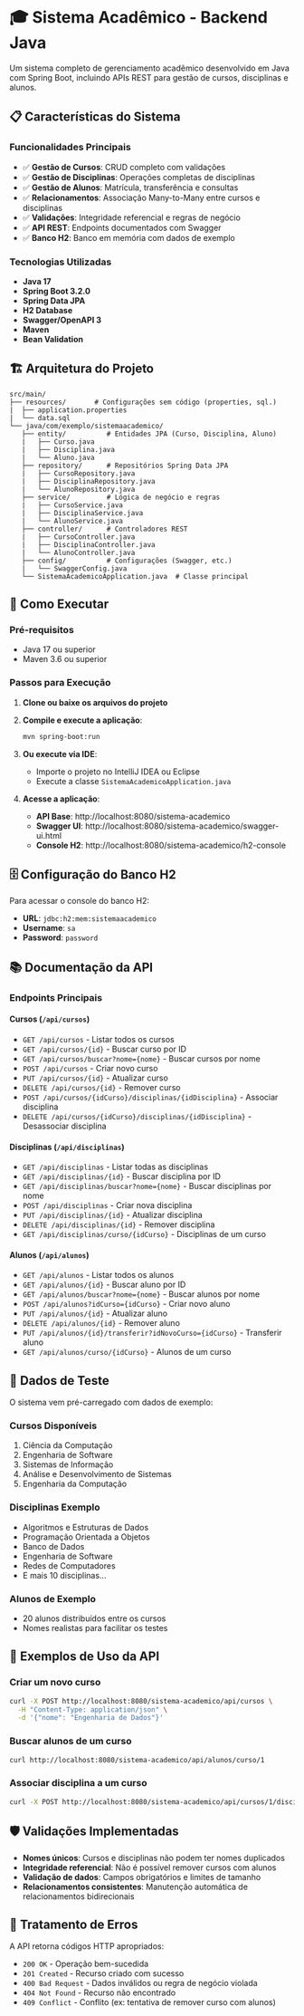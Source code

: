 # 🎓 Sistema Acadêmico - Backend Java

Um sistema completo de gerenciamento acadêmico desenvolvido em Java com Spring Boot, incluindo APIs REST para gestão de cursos, disciplinas e alunos.

## 📋 Características do Sistema

### Funcionalidades Principais
- ✅ **Gestão de Cursos**: CRUD completo com validações
- ✅ **Gestão de Disciplinas**: Operações completas de disciplinas
- ✅ **Gestão de Alunos**: Matrícula, transferência e consultas
- ✅ **Relacionamentos**: Associação Many-to-Many entre cursos e disciplinas
- ✅ **Validações**: Integridade referencial e regras de negócio
- ✅ **API REST**: Endpoints documentados com Swagger
- ✅ **Banco H2**: Banco em memória com dados de exemplo

### Tecnologias Utilizadas
- **Java 17**
- **Spring Boot 3.2.0**
- **Spring Data JPA**
- **H2 Database**
- **Swagger/OpenAPI 3**
- **Maven**
- **Bean Validation**

## 🏗️ Arquitetura do Projeto

```
src/main/
├── resources/       # Configurações sem código (properties, sql.)
|  ├── application.properties
|  └── data.sql
└── java/com/exemplo/sistemaacademico/
   ├── entity/          # Entidades JPA (Curso, Disciplina, Aluno)
   |   ├── Curso.java
   |   ├── Disciplina.java
   |   └── Aluno.java
   ├── repository/      # Repositórios Spring Data JPA
   |   ├── CursoRepository.java
   |   ├── DisciplinaRepository.java
   |   └── AlunoRepository.java
   ├── service/         # Lógica de negócio e regras
   |   ├── CursoService.java
   |   ├── DisciplinaService.java
   |   └── AlunoService.java
   ├── controller/      # Controladores REST
   |   ├── CursoController.java
   |   ├── DisciplinaController.java
   |   └── AlunoController.java
   ├── config/          # Configurações (Swagger, etc.)
   |   └── SwaggerConfig.java
   └── SistemaAcademicoApplication.java  # Classe principal
```

## 🚀 Como Executar

### Pré-requisitos
- Java 17 ou superior
- Maven 3.6 ou superior

### Passos para Execução

1. **Clone ou baixe os arquivos do projeto**

2. **Compile e execute a aplicação**:
   ```bash
   mvn spring-boot:run
   ```

3. **Ou execute via IDE**:
   - Importe o projeto no IntelliJ IDEA ou Eclipse
   - Execute a classe `SistemaAcademicoApplication.java`

4. **Acesse a aplicação**:
   - **API Base**: http://localhost:8080/sistema-academico
   - **Swagger UI**: http://localhost:8080/sistema-academico/swagger-ui.html
   - **Console H2**: http://localhost:8080/sistema-academico/h2-console

## 🗄️ Configuração do Banco H2

Para acessar o console do banco H2:

- **URL**: `jdbc:h2:mem:sistemaacademico`
- **Username**: `sa`
- **Password**: `password`

## 📚 Documentação da API

### Endpoints Principais

#### Cursos (`/api/cursos`)
- `GET /api/cursos` - Listar todos os cursos
- `GET /api/cursos/{id}` - Buscar curso por ID
- `GET /api/cursos/buscar?nome={nome}` - Buscar cursos por nome
- `POST /api/cursos` - Criar novo curso
- `PUT /api/cursos/{id}` - Atualizar curso
- `DELETE /api/cursos/{id}` - Remover curso
- `POST /api/cursos/{idCurso}/disciplinas/{idDisciplina}` - Associar disciplina
- `DELETE /api/cursos/{idCurso}/disciplinas/{idDisciplina}` - Desassociar disciplina

#### Disciplinas (`/api/disciplinas`)
- `GET /api/disciplinas` - Listar todas as disciplinas
- `GET /api/disciplinas/{id}` - Buscar disciplina por ID
- `GET /api/disciplinas/buscar?nome={nome}` - Buscar disciplinas por nome
- `POST /api/disciplinas` - Criar nova disciplina
- `PUT /api/disciplinas/{id}` - Atualizar disciplina
- `DELETE /api/disciplinas/{id}` - Remover disciplina
- `GET /api/disciplinas/curso/{idCurso}` - Disciplinas de um curso

#### Alunos (`/api/alunos`)
- `GET /api/alunos` - Listar todos os alunos
- `GET /api/alunos/{id}` - Buscar aluno por ID
- `GET /api/alunos/buscar?nome={nome}` - Buscar alunos por nome
- `POST /api/alunos?idCurso={idCurso}` - Criar novo aluno
- `PUT /api/alunos/{id}` - Atualizar aluno
- `DELETE /api/alunos/{id}` - Remover aluno
- `PUT /api/alunos/{id}/transferir?idNovoCurso={idCurso}` - Transferir aluno
- `GET /api/alunos/curso/{idCurso}` - Alunos de um curso

## 🧪 Dados de Teste

O sistema vem pré-carregado com dados de exemplo:

### Cursos Disponíveis
1. Ciência da Computação
2. Engenharia de Software
3. Sistemas de Informação
4. Análise e Desenvolvimento de Sistemas
5. Engenharia da Computação

### Disciplinas Exemplo
- Algoritmos e Estruturas de Dados
- Programação Orientada a Objetos
- Banco de Dados
- Engenharia de Software
- Redes de Computadores
- E mais 10 disciplinas...

### Alunos de Exemplo
- 20 alunos distribuídos entre os cursos
- Nomes realistas para facilitar os testes

## 🔧 Exemplos de Uso da API

### Criar um novo curso
```bash
curl -X POST http://localhost:8080/sistema-academico/api/cursos \
  -H "Content-Type: application/json" \
  -d '{"nome": "Engenharia de Dados"}'
```

### Buscar alunos de um curso
```bash
curl http://localhost:8080/sistema-academico/api/alunos/curso/1
```

### Associar disciplina a um curso
```bash
curl -X POST http://localhost:8080/sistema-academico/api/cursos/1/disciplinas/5
```

## 🛡️ Validações Implementadas

- **Nomes únicos**: Cursos e disciplinas não podem ter nomes duplicados
- **Integridade referencial**: Não é possível remover cursos com alunos
- **Validação de dados**: Campos obrigatórios e limites de tamanho
- **Relacionamentos consistentes**: Manutenção automática de relacionamentos bidirecionais

## 🐛 Tratamento de Erros

A API retorna códigos HTTP apropriados:
- `200 OK` - Operação bem-sucedida
- `201 Created` - Recurso criado com sucesso
- `400 Bad Request` - Dados inválidos ou regra de negócio violada
- `404 Not Found` - Recurso não encontrado
- `409 Conflict` - Conflito (ex: tentativa de remover curso com alunos)
